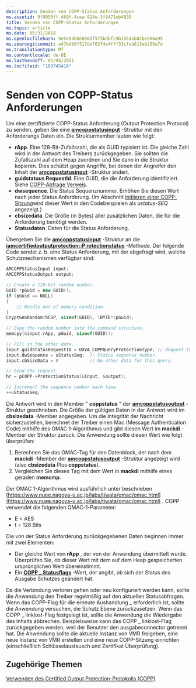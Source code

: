 ```yaml
---
description: Senden von COPP-Status Anforderungen
ms.assetid: 9f9950ff-469f-4cea-924e-3f9471eb4838
title: Senden von COPP-Status Anforderungen
ms.topic: article
ms.date: 05/31/2018
ms.openlocfilehash: 9e5494b0e856df573bdbfc9b1554ab82be206a95
ms.sourcegitcommit: a47bd86f517de76374e4fff33cfeb613eb259a7e
ms.translationtype: MT
ms.contentlocale: de-DE
ms.lasthandoff: 01/06/2021
ms.locfileid: "103745416"
---
```

# <a name="sending-copp-status-requests"></a>Senden von COPP-Status Anforderungen

Um eine zertifizierte COPP-Status Anforderung (Output Protection Protocol) zu senden, geben Sie eine [**amcoppstatusinput**](/windows/win32/api/strmif/ns-strmif-amcoppstatusinput) -Struktur mit den Anforderungs Daten ein. Die Strukturmember lauten wie folgt:

-   **rApp**. Eine 128-Bit-Zufallszahl, die als GUID typisiert ist. Die gleiche Zahl wird in der Antwort des Treibers zurückgegeben. Sie sollten die Zufallszahl auf dem Heap zuordnen und Sie dann in die Struktur kopieren. Dies schützt gegen Angriffe, bei denen der Angreifer den Inhalt der [**amcoppstatusinput**](/windows/win32/api/strmif/ns-strmif-amcoppstatusinput) -Struktur ändert.
-   **guidstatuus RequestId**. Eine GUID, die die Anforderung identifiziert. Siehe [COPP-Abfrage Verweis](copp-query-reference.md).
-   **dwsequence**. Die Status Sequenznummer. Erhöhen Sie diesen Wert nach jeder Status Anforderung. (Im Abschnitt [Initiieren einer COPP-Sitzung](initiating-a-copp-session.md)wird dieser Wert in den Codebeispielen als *ustatus-SEQ* angezeigt.)
-   **cbsizedata**. Die Größe (in Bytes) aller zusätzlichen Daten, die für die Anforderung benötigt werden.
-   **Statusdaten**. Daten für die Status Anforderung.

Übergeben Sie die [**amcoppstatusinput**](/windows/win32/api/strmif/ns-strmif-amcoppstatusinput) -Struktur an die [**iamcertifiedoutputprotection::P rotectionstatus**](/windows/desktop/api/Strmif/nf-strmif-iamcertifiedoutputprotection-protectionstatus) -Methode. Der folgende Code sendet z. b. eine Status Anforderung, mit der abgefragt wird, welche Schutzmechanismen verfügbar sind:


```C++
AMCOPPStatusInput input;
AMCOPPStatusOutput output;

// Create a 128-bit random number.
GUID *pGuid = new GUID();
if (pGuid == NULL)
{
    // Handle out-of-memory condition.
}
CryptGenRandom(hCSP, sizeof(GUID), (BYTE*)pGuid);  

// Copy the random number into the command structure.
memcpy(&input.rApp, pGuid, sizeof(GUID));

// Fill in the other data.
input.guidStatusRequestID = DXVA_COPPQueryProtectionType; // Request type.
input.dwSequence = uStatusSeq;  // Status sequence number.
input.cbSizeData = 0            // No other data for this query.

// Send the request.
hr = pCOPP->ProtectionStatus(&input, &output);

// Increment the sequence number each time.
++uStatusSeq;
```



Die Antwort wird in den Member " **coppstatus** " der [**amcoppstatusoutput**](/windows/win32/api/strmif/ns-strmif-amcoppstatusoutput) -Struktur geschrieben. Die Größe der gültigen Daten in der Antwort wird im **cbsizedata** -Member angegeben. Um die Integrität der Nachricht sicherzustellen, berechnet der Treiber einen Mac (Message Authentication Code) mithilfe des OMAC 1-Algorithmus und gibt diesen Wert im **mackdi** -Member der Struktur zurück. Die Anwendung sollte diesen Wert wie folgt überprüfen:

1.  Berechnen Sie das OMAC-Tag für den Datenblock, der nach dem **mackdi** -Member der [**amcoppstatusoutput**](/windows/win32/api/strmif/ns-strmif-amcoppstatusoutput) -Struktur angezeigt wird (also **cbsizedata** Plus **coppstatus**).
2.  Vergleichen Sie dieses Tag mit dem Wert in **mackdi** mithilfe eines geraden **memcmp**.

Der OMAC 1-Algorithmus wird ausführlich unter beschrieben [https://www.nuee.nagoya-u.ac.jp/labs/tiwata/omac/omac.html](https://www.nuee.nagoya-u.ac.jp/labs/tiwata/omac/omac.html) . COPP verwendet die folgenden OMAC-1-Parameter:

-   E = AES
-   t = 128 Bits

Die von der Status Anforderung zurückgegebenen Daten beginnen immer mit zwei Elementen:

-   Der gleiche Wert von **rApp** , der von der Anwendung übermittelt wurde. Überprüfen Sie, ob dieser Wert mit dem auf dem Heap gespeicherten ursprünglichen Wert übereinstimmt.
-   Ein [**COPP \_ Statusflags**](/windows/desktop/api/dxva9typ/ne-dxva9typ-copp_statusflags) -Wert, der angibt, ob sich der Status des Ausgabe Schutzes geändert hat.

Da die Verbindung verloren gehen oder neu konfiguriert werden kann, sollte die Anwendung den Treiber regelmäßig auf den aktuellen Statusabfragen. Wenn das COPP-Flag für die erneute Aushandlung \_ erforderlich ist, sollte die Anwendung versuchen, die Schutz Ebene zurückzusetzen. Wenn das COPP \_ linklost-Flag festgelegt ist, sollte die Anwendung die Wiedergabe des Inhalts abbrechen. Beispielsweise kann das COPP \_ linklost-Flag zurückgegeben werden, weil der Benutzer den ausgabeconnector getrennt hat. Die Anwendung sollte die aktuelle Instanz von VMR freigeben, eine neue Instanz von VMR erstellen und eine neue COPP-Sitzung einrichten (einschließlich Schlüsselaustausch und Zertifikat Überprüfung).

## <a name="related-topics"></a>Zugehörige Themen

<dl> <dt>

[Verwenden des Certified Output Protection-Protokolls (COPP)](using-certified-output-protection-protocol--copp.md)
</dt> </dl>

 

 



